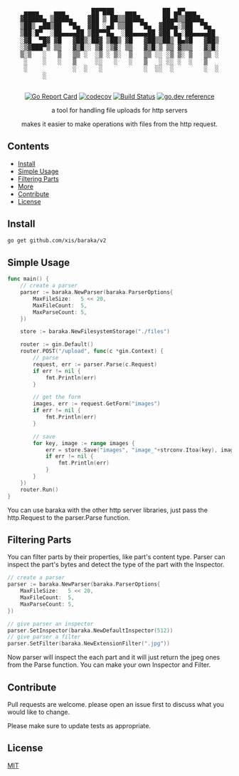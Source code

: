 
<div align="center">
	<pre>                         
 ▄▄▄▄    ▄▄▄       ██▀███   ▄▄▄       ██ ▄█▀▄▄▄      
▓█████▄ ▒████▄    ▓██ ▒ ██▒▒████▄     ██▄█▒▒████▄    
▒██▒ ▄██▒██  ▀█▄  ▓██ ░▄█ ▒▒██  ▀█▄  ▓███▄░▒██  ▀█▄  
▒██░█▀  ░██▄▄▄▄██ ▒██▀▀█▄  ░██▄▄▄▄██ ▓██ █▄░██▄▄▄▄██ 
░▓█  ▀█▓ ▓█   ▓██▒░██▓ ▒██▒ ▓█   ▓██▒▒██▒ █▄▓█   ▓██▒
░▒▓███▀▒ ▒▒   ▓▒█░░ ▒▓ ░▒▓░ ▒▒   ▓▒█░▒ ▒▒ ▓▒▒▒   ▓▒█░
▒░▒   ░   ▒   ▒▒ ░  ░▒ ░ ▒░  ▒   ▒▒ ░░ ░▒ ▒░ ▒   ▒▒ ░
 ░    ░   ░   ▒     ░░   ░   ░   ▒   ░ ░░ ░  ░   ▒   
 ░            ░  ░   ░           ░  ░░  ░        ░  ░
      ░                                              
	</pre>
  
[![Go Report Card](https://goreportcard.com/badge/github.com/xis/baraka)](https://goreportcard.com/report/github.com/xis/baraka)
[![codecov](https://codecov.io/gh/xis/baraka/branch/master/graph/badge.svg)](https://codecov.io/gh/xis/baraka)
[![Build Status](https://travis-ci.org/xis/baraka.svg?branch=master)](https://travis-ci.org/xis/baraka) 
[![go.dev reference](https://img.shields.io/badge/go.dev-reference-007d9c?logo=go&logoColor=white&style=flat-square)](https://pkg.go.dev/github.com/xis/baraka/v2)
  
a tool for handling file uploads for http servers

makes it easier to make operations with files from the http request.
</div>

## Contents
 - [Install](#Install)
 - [Simple Usage](#Simple-Usage)
 - [Filtering Parts](#Filtering-Parts)
 - [More](#More)
 - [Contribute](#Contribute)
 - [License](#License)

## Install
```bash
go get github.com/xis/baraka/v2
```

## Simple Usage
```go
func main() {
	// create a parser
	parser := baraka.NewParser(baraka.ParserOptions{
		MaxFileSize:   5 << 20,
		MaxFileCount:  5,
		MaxParseCount: 5,
	})

	store := baraka.NewFilesystemStorage("./files")

	router := gin.Default()
	router.POST("/upload", func(c *gin.Context) {
		// parse
		request, err := parser.Parse(c.Request)
		if err != nil {
			fmt.Println(err)
		}

		// get the form
		images, err := request.GetForm("images")
		if err != nil {
			fmt.Println(err)
		}

		// save
		for key, image := range images {
			err = store.Save("images", "image_"+strconv.Itoa(key), image)
			if err != nil {
				fmt.Println(err)
			}
		}
	})
	router.Run()
}
```
You can use baraka with the other http server libraries, just pass the http.Request to the parser.Parse function.

## Filtering Parts
You can filter parts by their properties, like part's content type. Parser can inspect the part's bytes and detect the type of the part with the Inspector.

```go
// create a parser
parser := baraka.NewParser(baraka.ParserOptions{
	MaxFileSize:   5 << 20,
	MaxFileCount:  5,
	MaxParseCount: 5,
})

// give parser an inspector
parser.SetInspector(baraka.NewDefaultInspector(512))
// give parser a filter
parser.SetFilter(baraka.NewExtensionFilter(".jpg"))
```

Now parser will inspect the each part and it will just return the jpeg ones from the Parse function. You can make your own Inspector and Filter.

## Contribute
Pull requests are welcome. please open an issue first to discuss what you would like to change.

Please make sure to update tests as appropriate.

## License
[MIT](https://choosealicense.com/licenses/mit/)
